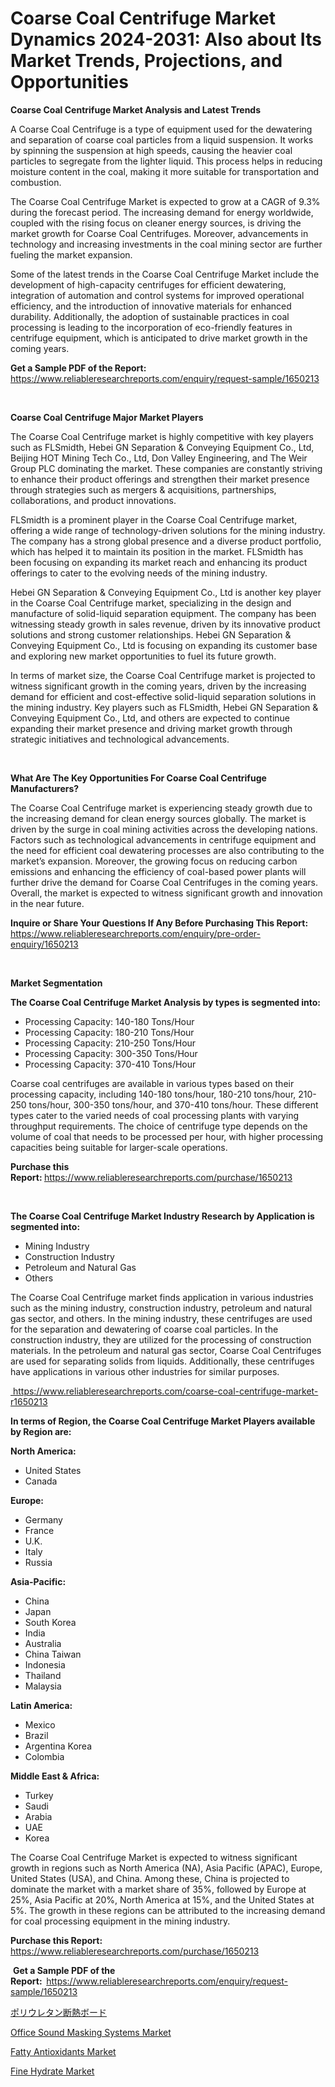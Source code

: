 <p><h1>Coarse Coal Centrifuge Market Dynamics 2024-2031: Also about Its Market Trends, Projections, and Opportunities</h1></p><p><strong>Coarse Coal Centrifuge Market Analysis and Latest Trends</strong></p>
<p><p>A Coarse Coal Centrifuge is a type of equipment used for the dewatering and separation of coarse coal particles from a liquid suspension. It works by spinning the suspension at high speeds, causing the heavier coal particles to segregate from the lighter liquid. This process helps in reducing moisture content in the coal, making it more suitable for transportation and combustion.</p><p>The Coarse Coal Centrifuge Market is expected to grow at a CAGR of 9.3% during the forecast period. The increasing demand for energy worldwide, coupled with the rising focus on cleaner energy sources, is driving the market growth for Coarse Coal Centrifuges. Moreover, advancements in technology and increasing investments in the coal mining sector are further fueling the market expansion.</p><p>Some of the latest trends in the Coarse Coal Centrifuge Market include the development of high-capacity centrifuges for efficient dewatering, integration of automation and control systems for improved operational efficiency, and the introduction of innovative materials for enhanced durability. Additionally, the adoption of sustainable practices in coal processing is leading to the incorporation of eco-friendly features in centrifuge equipment, which is anticipated to drive market growth in the coming years.</p></p>
<p><strong>Get a Sample PDF of the Report:&nbsp;</strong> <a href="https://www.reliableresearchreports.com/enquiry/request-sample/1650213">https://www.reliableresearchreports.com/enquiry/request-sample/1650213</a></p>
<p>&nbsp;</p>
<p><strong>Coarse Coal Centrifuge Major Market Players</strong></p>
<p><p>The Coarse Coal Centrifuge market is highly competitive with key players such as FLSmidth, Hebei GN Separation & Conveying Equipment Co., Ltd, Beijing HOT Mining Tech Co., Ltd, Don Valley Engineering, and The Weir Group PLC dominating the market. These companies are constantly striving to enhance their product offerings and strengthen their market presence through strategies such as mergers & acquisitions, partnerships, collaborations, and product innovations.</p><p>FLSmidth is a prominent player in the Coarse Coal Centrifuge market, offering a wide range of technology-driven solutions for the mining industry. The company has a strong global presence and a diverse product portfolio, which has helped it to maintain its position in the market. FLSmidth has been focusing on expanding its market reach and enhancing its product offerings to cater to the evolving needs of the mining industry.</p><p>Hebei GN Separation & Conveying Equipment Co., Ltd is another key player in the Coarse Coal Centrifuge market, specializing in the design and manufacture of solid-liquid separation equipment. The company has been witnessing steady growth in sales revenue, driven by its innovative product solutions and strong customer relationships. Hebei GN Separation & Conveying Equipment Co., Ltd is focusing on expanding its customer base and exploring new market opportunities to fuel its future growth.</p><p>In terms of market size, the Coarse Coal Centrifuge market is projected to witness significant growth in the coming years, driven by the increasing demand for efficient and cost-effective solid-liquid separation solutions in the mining industry. Key players such as FLSmidth, Hebei GN Separation & Conveying Equipment Co., Ltd, and others are expected to continue expanding their market presence and driving market growth through strategic initiatives and technological advancements.</p></p>
<p>&nbsp;</p>
<p><strong>What Are The Key Opportunities For Coarse Coal Centrifuge Manufacturers?</strong></p>
<p><p>The Coarse Coal Centrifuge market is experiencing steady growth due to the increasing demand for clean energy sources globally. The market is driven by the surge in coal mining activities across the developing nations. Factors such as technological advancements in centrifuge equipment and the need for efficient coal dewatering processes are also contributing to the market’s expansion. Moreover, the growing focus on reducing carbon emissions and enhancing the efficiency of coal-based power plants will further drive the demand for Coarse Coal Centrifuges in the coming years. Overall, the market is expected to witness significant growth and innovation in the near future.</p></p>
<p><strong>Inquire or Share Your Questions If Any Before Purchasing This Report:</strong> <a href="https://www.reliableresearchreports.com/enquiry/pre-order-enquiry/1650213">https://www.reliableresearchreports.com/enquiry/pre-order-enquiry/1650213</a></p>
<p>&nbsp;</p>
<p><strong>Market Segmentation</strong></p>
<p><strong>The Coarse Coal Centrifuge Market Analysis by types is segmented into:</strong></p>
<p><ul><li>Processing Capacity: 140-180 Tons/Hour</li><li>Processing Capacity: 180-210 Tons/Hour</li><li>Processing Capacity: 210-250 Tons/Hour</li><li>Processing Capacity: 300-350 Tons/Hour</li><li>Processing Capacity: 370-410 Tons/Hour</li></ul></p>
<p><p>Coarse coal centrifuges are available in various types based on their processing capacity, including 140-180 tons/hour, 180-210 tons/hour, 210-250 tons/hour, 300-350 tons/hour, and 370-410 tons/hour. These different types cater to the varied needs of coal processing plants with varying throughput requirements. The choice of centrifuge type depends on the volume of coal that needs to be processed per hour, with higher processing capacities being suitable for larger-scale operations.</p></p>
<p><strong>Purchase this Report:&nbsp;</strong><a href="https://www.reliableresearchreports.com/purchase/1650213">https://www.reliableresearchreports.com/purchase/1650213</a></p>
<p>&nbsp;</p>
<p><strong>The Coarse Coal Centrifuge Market Industry Research by Application is segmented into:</strong></p>
<p><ul><li>Mining Industry</li><li>Construction Industry</li><li>Petroleum and Natural Gas</li><li>Others</li></ul></p>
<p><p>The Coarse Coal Centrifuge market finds application in various industries such as the mining industry, construction industry, petroleum and natural gas sector, and others. In the mining industry, these centrifuges are used for the separation and dewatering of coarse coal particles. In the construction industry, they are utilized for the processing of construction materials. In the petroleum and natural gas sector, Coarse Coal Centrifuges are used for separating solids from liquids. Additionally, these centrifuges have applications in various other industries for similar purposes.</p></p>
<p><a href="https://www.reliableresearchreports.com/coarse-coal-centrifuge-market-r1650213">&nbsp;https://www.reliableresearchreports.com/coarse-coal-centrifuge-market-r1650213</a></p>
<p><strong>In terms of Region, the Coarse Coal Centrifuge Market Players available by Region are:</strong></p>
<p>
    <p> <strong> North America: </strong>
        <ul>
            <li>United States</li>
            <li>Canada</li>
        </ul>
        </p> 
    <p> <strong> Europe: </strong>
        <ul>
            <li>Germany</li>
            <li>France</li>
            <li>U.K.</li>
            <li>Italy</li>
            <li>Russia</li>
        </ul>
        </p> 
    <p> <strong> Asia-Pacific: </strong>
        <ul>
            <li>China</li>
            <li>Japan</li>
            <li>South Korea</li>
            <li>India</li>
            <li>Australia</li>
            <li>China Taiwan</li>
            <li>Indonesia</li>
            <li>Thailand</li>
            <li>Malaysia</li>
        </ul>
        </p> 
    <p> <strong> Latin America: </strong>
        <ul>
            <li>Mexico</li>
            <li>Brazil</li>
            <li>Argentina Korea</li>
            <li>Colombia</li>
        </ul>
        </p> 
    <p> <strong> Middle East & Africa: </strong>
        <ul>
            <li>Turkey</li>
            <li>Saudi</li>
            <li>Arabia</li>
            <li>UAE</li>
            <li>Korea</li>
        </ul>
    </p>
    </p>
<p><p>The Coarse Coal Centrifuge Market is expected to witness significant growth in regions such as North America (NA), Asia Pacific (APAC), Europe, United States (USA), and China. Among these, China is projected to dominate the market with a market share of 35%, followed by Europe at 25%, Asia Pacific at 20%, North America at 15%, and the United States at 5%. The growth in these regions can be attributed to the increasing demand for coal processing equipment in the mining industry.</p></p>
<p><strong>Purchase this Report: </strong><a href="https://www.reliableresearchreports.com/purchase/1650213">https://www.reliableresearchreports.com/purchase/1650213</a></p>
<p>&nbsp;<strong>Get a Sample PDF of the Report:&nbsp;&nbsp;</strong><a href="https://www.reliableresearchreports.com/enquiry/request-sample/1650213">https://www.reliableresearchreports.com/enquiry/request-sample/1650213</a></p>
<p><strong></strong></p>
<p><p><a href="https://medium.com/@torreyjones1910/%E3%83%9D%E3%83%AA%E3%82%A6%E3%83%AC%E3%82%BF%E3%83%B3%E6%96%AD%E7%86%B1%E6%9D%90%E3%83%9C%E3%83%BC%E3%83%89%E5%B8%82%E5%A0%B4%E3%81%AF-%E5%B8%82%E5%A0%B4%E3%82%B7%E3%82%A7%E3%82%A2-%E3%82%B5%E3%82%A4%E3%82%BA-%E3%81%8A%E3%82%88%E3%81%B32031%E5%B9%B4%E3%81%BE%E3%81%A7%E3%81%AE%E4%BA%88%E6%B8%AC%E3%81%AB%E7%84%A6%E7%82%B9%E3%82%92%E5%BD%93%E3%81%A6%E3%81%A6%E3%81%84%E3%81%BE%E3%81%99-4f612408fc3d">ポリウレタン断熱ボード</a></p><p><a href="https://github.com/lbird53714/Market-Research-Report-List-4/blob/main/office-sound-masking-systems-market.md">Office Sound Masking Systems Market</a></p><p><a href="https://www.linkedin.com/pulse/fatty-antioxidants-market-challenges-opportunities-growth-wkt2e?trackingId=fTlDRSnbFjs6PG%2BBqngjdg%3D%3D">Fatty Antioxidants Market</a></p><p><a href="https://www.linkedin.com/pulse/fine-hydrate-market-size-share-amp-trends-analysis-report-hzvoe?trackingId=vTPZx1CXNN5VgiJHrmta4A%3D%3D">Fine Hydrate Market</a></p></p>